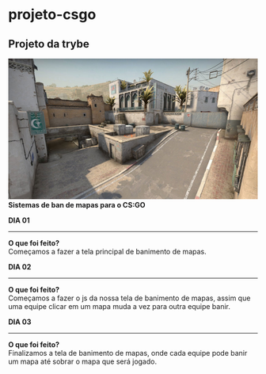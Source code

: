 # projeto-csgo
<h2>Projeto da trybe</h2>
<img src="site/images/de_dust2.png">
<b>Sistemas de ban de mapas para o CS:GO</b>

<b>DIA 01</b><br><hr>
<b>O que foi feito?</b><br>
Começamos a fazer a tela principal de banimento de mapas.

<b>DIA 02</b><br><hr>
<b>O que foi feito?</b><br>
Começamos a fazer o js da nossa tela de banimento de mapas, assim que uma equipe clicar em um mapa muda a vez para outra equipe banir.

<b>DIA 03</b><br><hr>
<b>O que foi feito?</b><br>
Finalizamos a tela de banimento de mapas, onde cada equipe pode banir um mapa até sobrar o mapa que será jogado.